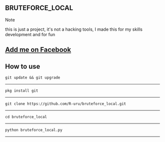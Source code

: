 ## BRUTEFORCE_LOCAL
> [!NOTE]
> this is just a project, it's not a hacking tools, I made this for my skills development and for fun
## <a href="https://www.facebook.com/ruruonfb" target="_blank">Add me on Facebook</a>
## How to use
```
git update && git upgrade
```
---
```
pkg install git
```
---
```
git clone https://github.com/R-uru/bruteforce_local.git
```
---
```
cd bruteforce_local
```
---
```
python bruteforce_local.py
```
---
